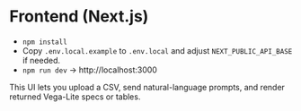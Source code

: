 # Frontend (Next.js)
- `npm install`
- Copy `.env.local.example` to `.env.local` and adjust `NEXT_PUBLIC_API_BASE` if needed.
- `npm run dev` → http://localhost:3000

This UI lets you upload a CSV, send natural-language prompts, and render returned Vega-Lite specs or tables.
